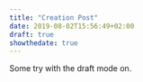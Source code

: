 ```yaml
---
title: "Creation Post"
date: 2019-08-02T15:56:49+02:00
draft: true
showthedate: true
---
```


Some try with the draft mode on.